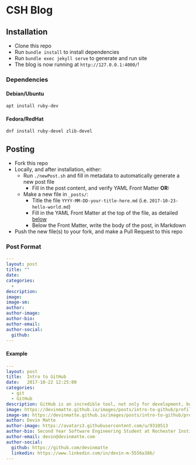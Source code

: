 # CSH Blog

## Installation
* Clone this repo
* Run `bundle install` to install dependencies
* Run `bundle exec jekyll serve` to generate and run site
* The blog is now running at `http://127.0.0.1:4000/`!

### Dependencies

#### Debian/Ubuntu
```
apt install ruby-dev
```

#### Fedora/RedHat
```
dnf install ruby-devel zlib-devel
```

## Posting
* Fork this repo
* Locally, and after installation, either:
  * Run `./newPost.sh` and fill in metadata to automatically generate a new post file
    * Fill in the post content, and verify YAML Front Matter **OR:**
  * Make a new file in `_posts/`:
    * Title the file `YYYY-MM-DD-your-title-here.md` (i.e. `2017-10-23-hello-world.md`)
    * Fill in the YAML Front Matter at the top of the file, as detailed [below](#post-format)
    * Below the Front Matter, write the body of the post, in Markdown
* Push the new file(s) to your fork, and make a Pull Request to this repo

### Post Format
```yaml
---
layout: post
title: ""
date: 
categories:
  - 
description: 
image: 
image-sm:
author: 
author-image: 
author-bio: 
author-email: 
author-social:
  github: 
---
```
    
#### Example
```yaml
---
layout: post
title:  Intro to GitHub
date:   2017-10-22 12:25:00
categories: 
  - git
  - GitHub
description: GitHub is an incredible tool, not only for development, but for learning
image: https://devinmatte.github.io/images/posts/intro-to-github/profile.png
image-sm: https://devinmatte.github.io/images/posts/intro-to-github/profile.png
author: Devin Matte
author-image: https://avatars3.githubusercontent.com/u/9310513
author-bio: Second Year Software Engineering Student at Rochester Institute of Technology
author-email: devin@devinmatte.com
author-social:
  github: https://github.com/devinmatte
  linkedin: https://www.linkedin.com/in/devin-m-5556a386/
---
```
